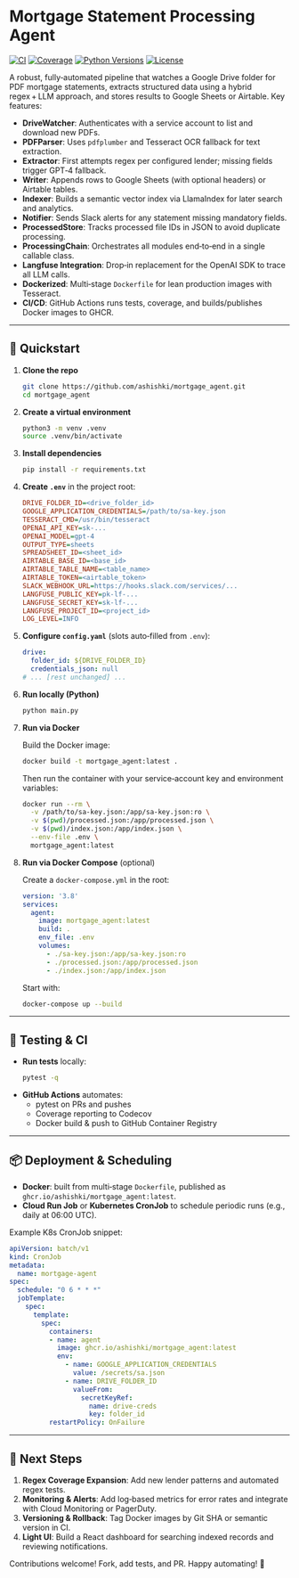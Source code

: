 # Mortgage Statement Processing Agent

[![CI](https://github.com/ashishki/mortgage_agent/actions/workflows/ci-cd.yml/badge.svg)](https://github.com/ashishki/mortgage_agent/actions)
[![Coverage](https://codecov.io/gh/ashishki/mortgage_agent/branch/main/graph/badge.svg)](https://codecov.io/gh/ashishki/mortgage_agent)
[![Python Versions](https://img.shields.io/badge/python-3.8%2C3.9%2C3.10%2C3.11-blue)](https://www.python.org)
[![License](https://img.shields.io/badge/license-MIT-green)](LICENSE)

A robust, fully‑automated pipeline that watches a Google Drive folder for PDF mortgage statements, extracts structured data using a hybrid regex + LLM approach, and stores results to Google Sheets or Airtable. Key features:

- **DriveWatcher**: Authenticates with a service account to list and download new PDFs.
- **PDFParser**: Uses `pdfplumber` and Tesseract OCR fallback for text extraction.
- **Extractor**: First attempts regex per configured lender; missing fields trigger GPT‑4 fallback.
- **Writer**: Appends rows to Google Sheets (with optional headers) or Airtable tables.
- **Indexer**: Builds a semantic vector index via LlamaIndex for later search and analytics.
- **Notifier**: Sends Slack alerts for any statement missing mandatory fields.
- **ProcessedStore**: Tracks processed file IDs in JSON to avoid duplicate processing.
- **ProcessingChain**: Orchestrates all modules end‑to‑end in a single callable class.
- **Langfuse Integration**: Drop‑in replacement for the OpenAI SDK to trace all LLM calls.
- **Dockerized**: Multi‑stage `Dockerfile` for lean production images with Tesseract.
- **CI/CD**: GitHub Actions runs tests, coverage, and builds/publishes Docker images to GHCR.

---

## 🚀 Quickstart

1. **Clone the repo**
   ```bash
   git clone https://github.com/ashishki/mortgage_agent.git
   cd mortgage_agent
   ```

2. **Create a virtual environment**
   ```bash
   python3 -m venv .venv
   source .venv/bin/activate
   ```

3. **Install dependencies**
   ```bash
   pip install -r requirements.txt
   ```

4. **Create `.env`** in the project root:
   ```ini
   DRIVE_FOLDER_ID=<drive_folder_id>
   GOOGLE_APPLICATION_CREDENTIALS=/path/to/sa-key.json
   TESSERACT_CMD=/usr/bin/tesseract
   OPENAI_API_KEY=sk-...
   OPENAI_MODEL=gpt-4
   OUTPUT_TYPE=sheets
   SPREADSHEET_ID=<sheet_id>
   AIRTABLE_BASE_ID=<base_id>
   AIRTABLE_TABLE_NAME=<table_name>
   AIRTABLE_TOKEN=<airtable_token>
   SLACK_WEBHOOK_URL=https://hooks.slack.com/services/...
   LANGFUSE_PUBLIC_KEY=pk-lf-...
   LANGFUSE_SECRET_KEY=sk-lf-...
   LANGFUSE_PROJECT_ID=<project_id>
   LOG_LEVEL=INFO
   ```

5. **Configure `config.yaml`** (slots auto‑filled from `.env`):
   ```yaml
   drive:
     folder_id: ${DRIVE_FOLDER_ID}
     credentials_json: null
   # ... [rest unchanged] ...
   ```

6. **Run locally (Python)**
   ```bash
   python main.py
   ```

7. **Run via Docker**

   Build the Docker image:
   ```bash
   docker build -t mortgage_agent:latest .
   ```

   Then run the container with your service‑account key and environment variables:
   ```bash
   docker run --rm \
     -v /path/to/sa-key.json:/app/sa-key.json:ro \
     -v $(pwd)/processed.json:/app/processed.json \
     -v $(pwd)/index.json:/app/index.json \
     --env-file .env \
     mortgage_agent:latest
   ```

8. **Run via Docker Compose** (optional)

   Create a `docker-compose.yml` in the root:
   ```yaml
   version: '3.8'
   services:
     agent:
       image: mortgage_agent:latest
       build: .
       env_file: .env
       volumes:
         - ./sa-key.json:/app/sa-key.json:ro
         - ./processed.json:/app/processed.json
         - ./index.json:/app/index.json
   ```

   Start with:
   ```bash
   docker-compose up --build
   ```

---


## 🧪 Testing & CI

- **Run tests** locally:
  ```bash
  pytest -q
  ```
- **GitHub Actions** automates:
  - pytest on PRs and pushes
  - Coverage reporting to Codecov
  - Docker build & push to GitHub Container Registry

---

## 📦 Deployment & Scheduling

- **Docker**: built from multi‑stage `Dockerfile`, published as `ghcr.io/ashishki/mortgage_agent:latest`.
- **Cloud Run Job** or **Kubernetes CronJob** to schedule periodic runs (e.g., daily at 06:00 UTC).

Example K8s CronJob snippet:
```yaml
apiVersion: batch/v1
kind: CronJob
metadata:
  name: mortgage-agent
spec:
  schedule: "0 6 * * *"
  jobTemplate:
    spec:
      template:
        spec:
          containers:
          - name: agent
            image: ghcr.io/ashishki/mortgage_agent:latest
            env:
              - name: GOOGLE_APPLICATION_CREDENTIALS
                value: /secrets/sa.json
              - name: DRIVE_FOLDER_ID
                valueFrom:
                  secretKeyRef:
                    name: drive-creds
                    key: folder_id
          restartPolicy: OnFailure
``` 

---

## 🔧 Next Steps

1. **Regex Coverage Expansion**: Add new lender patterns and automated regex tests.
2. **Monitoring & Alerts**: Add log‑based metrics for error rates and integrate with Cloud Monitoring or PagerDuty.
3. **Versioning & Rollback**: Tag Docker images by Git SHA or semantic version in CI.
4. **Light UI**: Build a React dashboard for searching indexed records and reviewing notifications.

Contributions welcome! Fork, add tests, and PR. Happy automating! 🚀

